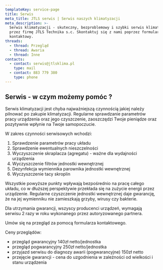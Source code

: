 ```yaml
---
templateKey: service-page
title: Serwis
meta_title: JTLS serwis | Serwis naszych klimatyzacji
meta_description: >-
  Serwis klimatyzacji - skuteczny, bezproblemowy i szybki serwis klimatyzacji
  przez firmę JTLS Technika s.c. Skontaktuj się z nami poprzez formularz
  kontaktowy.
threads:
  - thread: Przegląd
  - thread: Awaria
  - thread: Inne
contacts:
  - contact: serwis@jtlsklima.pl
    type: mail
  - contact: 883 779 380
    type: phone
---
```

## Serwis - w czym możemy pomóc ?

Serwis klimatyzacji jest chyba najważniejszą czynnością jakiej należy pilnować po zakupie klimatyzacji. Regularne sprawdzanie parametrów pracy urządzenia oraz jego czyszczenie, zaoszczędzi Twoje pieniądze oraz pozytywnie wpłynie na Twoje samopoczucie.

W zakres czynności serwisowych wchodzi:

1. Sprawdzenie parametrów pracy układu 
2. Sprawdzenie ewentualnych nieszczelności
3. Wyczyszczenie skraplacza (agregatu) - ważne dla wydajności urządzenia
4. Wyczyszczenie filtrów jednostki wewnętrznej
5. Dezynfekcja wymiennika parownika jednostki wewnętrznej
6. Wyczyszczenie tacy skroplin

Wszystkie powyższe punkty wpływają bezpośrednio na pracę całego układu, co w dłuższej perspektywie przekłada się na zużycie energii przez urządzenie. Regularne czyszczenie jednostki wewnętrznej daje gwarancję, że na jej wymienniku nie zamieszkają grzyby, wirusy czy bakterie.

Dla utrzymania gwarancji, wszyscy producenci urządzeń, wymagają serwisu 2 razy w roku wykonanego przez autoryzowanego partnera.

Umów się na przegląd za pomocą formularza kontaktowego.

Ceny przeglądów:

* przegląd gwarancyjny 140zł netto/jednostka
* przegląd pogwarancyjny 250zł netto/jednostka
* przyjazd serwisu do diagnozy awarii (pogwarancyjne) 150zł netto
* przejęcie gwarancji - cena do uzgodnienia w zależności od wielkości i stanu urządzenia
